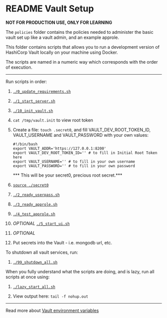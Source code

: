 # README Vault Setup

**NOT FOR PRODUCTION USE, ONLY FOR LEARNING**

The `policies` folder contains the policies needed to administer the basic vault set up like a vault admin, and an example approle.

This folder contains scripts that allows you to run a development version of HashiCorp Vault locally on your machine using Docker.

The scripts are named in a numeric way which corresponds with the order of execution.

***

Run scripts in order:

1. [`./0_update_requirements.sh`](./0_update_requirements.sh)

2. [`./1_start_server.sh`](./1_start_server.sh)

3. [`./10_init_vault.sh`](./10_init_vault.sh)

4.  `cat /tmp/vault.init` to view root token

5. Create a file: `touch .secret0`, and fill VAULT_DEV_ROOT_TOKEN_ID, VAULT_USERNAME and VAULT_PASSWORD with your own values:

    ```
    #!/bin/bash
    export VAULT_ADDR='https://127.0.0.1:8200'
    export VAULT_DEV_ROOT_TOKEN_ID='' # to fill in Initial Root Token here
    export VAULT_USERNAME='' # to fill in your own username
    export VAULT_PASSWORD='' # to fill in your own password
    ```

    *** This will be your secret0, precious root secret.***
  
6. [`source ./secret0`](.)

7. [`./2_ready_userpass.sh`](./2_ready_userpass.sh)

8. [`./3_ready_approle.sh`](./3_ready_approle.sh)

9. [`./4_test_approle.sh`](./4_test_approle.sh)

10. _OPTIONAL_ [`./5_start_ui.sh`](./5_start_ui.sh)

11. _OPTIONAL_ []()

11. Put secrets into the Vault - i.e. mongodb url, etc.

To shutdown all vault services, run:

1. [`./99_shutdown_all.sh`](./99_shutdown_all.sh)


When you fully understand what the scripts are doing, and is lazy, run all scripts at once using:

1. [`./lazy_start_all.sh`](./lazy_start_all.sh)

2. View output here: `tail -f nohup.out`

***

Read more about [Vault environment variables](https://www.vaultproject.io/docs/commands/environment.html)
